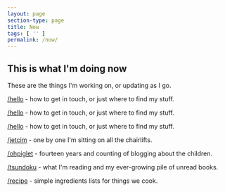 ```yaml
---
layout: page
section-type: page
title: Now
tags: [ '' ]
permalink: /now/
---
```


## This is what I'm doing now

These are the things I'm working on, or updating as I go.

[/hello](/hello) - how to get in touch, or just where to find my stuff.

[/hello](/_pages/hello) - how to get in touch, or just where to find my stuff.

[/hello](hello) - how to get in touch, or just where to find my stuff.

[/jetcim](jetcim.html) - one by one I'm sitting on all the chairlifts.

[/ohpiglet](https://ohpiglet.github.io/ohpiglet/) - fourteen years and counting of blogging about the children.

[/tsundoku](tsundoku.html) - what I'm reading and my ever-growing pile of unread books.

[/recipe](recipe.html) - simple ingredients lists for things we cook.
